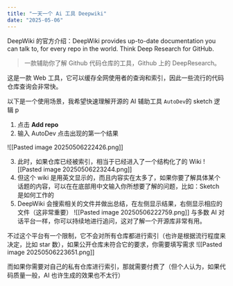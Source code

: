 ```yaml
---
title: "一天一个 Ai 工具 Deepwiki"
date: "2025-05-06"
---
```


DeepWiki 的官方介绍：DeepWiki provides up-to-date documentation you can talk to, for every repo in the world. Think Deep Research for GitHub.
> 一款辅助你了解  Github 代码仓库的工具，Github 上的 DeepResearch。

这是一款 Web 工具，它可以缓存全网使用者的查询和索引，因此一些流行的代码仓库查询会非常快。

以下是一个使用场景，我希望快速理解开源的 AI 辅助工具 `AutoDev`的 sketch 逻辑
p
1. 点击 **Add repo** 
2. 输入 AutoDev 点击出现的第一个结果

![[Pasted image 20250506222426.png]]

3. 此时，如果仓库已经被索引，相当于已经进入了一个结构化了的 Wiki
![[Pasted image 20250506223244.png]]
4. 但这个 wiki 是用英文显示的，而且内容实在太多了，如果你要了解具体某个话题的内容，可以在在底部用中文输入你所想要了解的问题，比如：Sketch 是如何工作的
5. DeepWiki 会搜索相关的文件并做出总结，在左侧显示结果，右侧显示相应的文件（这非常重要）
![[Pasted image 20250506222759.png]]
与多数 AI 对话平台一样，你可以持续地进行追问，这对了解一个开源库非常有用。

不过这个平台有一个限制，它不会对所有仓库都进行索引（也许是根据流行程度来决定，比如 star 数），如果公开仓库未符合它的要求，你需要填写需求
![[Pasted image 20250506223651.png]]

而如果你需要对自己的私有仓库进行索引，那就需要付费了（但个人认为，如果代码质量一般，AI 也许生成的效果也不太行）

